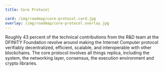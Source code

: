 ```yaml
---
title: Core Protocol

card: /img/roadmap/core-protocol.card.jpg
overlay: /img/roadmap/core-protocol.overlay.jpg
---
```

Roughly 43 percent of the technical contributions from the R&D team at the DFINITY Foundation revolve around making the Internet Computer protocol verifiably decentralized, efficient, scalable, and interoperable with other blockchains. The core protocol involves all things replica, including the system, the networking layer, consensus, the execution environment and crypto libraries. 
  
